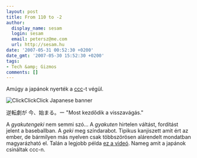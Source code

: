 ```yaml
---
layout: post
title: From 110 to -2
author:
  display_name: sesam
  login: sesam
  email: petersz@me.com
  url: http://sesam.hu
date: '2007-05-31 00:52:30 +0200'
date_gmt: '2007-05-30 15:52:30 +0200'
tags:
- Tech &amp; Gizmos
comments: []
---
```


Amúgy a japánok nyerték a [ccc](http://www.clickclickclick.com)-t végül.

![ClickClickClick Japanese banner](http://sesam.hu/wp-content/uploads/2007/05/0566.jpg)

逆転劇が 今、始まる。ー "Most kezdődik a visszavágás."

A _gyakutengeki_ nem semmi szó... A _gyakuten_ hirtelen váltást, fordítást jelent a baseballban. A _geki_ meg színdarabot. Tipikus kanjiszett amit ért az ember, de bármilyen más nyelven csak többszörösen alárendelt mondatban magyarázható el. Talán a legjobb példa [ez a videó](http://youtube.com/watch?v=LhF6WCfUn4k). Nameg amit a japánok csináltak ccc-n.
